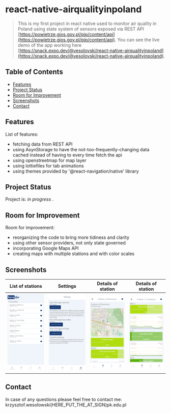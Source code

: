 # react-native-airqualityinpoland
> This is my first project in react native used to monitor air quality in Poland using state system of sensors exposed via REST API [https://powietrze.gios.gov.pl/pjp/content/api](https://powietrze.gios.gov.pl/pjp/content/api).
> You can see the live demo of the app working here [https://snack.expo.dev/@vesolovski/react-native-airqualityinpoland](https://snack.expo.dev/@vesolovski/react-native-airqualityinpoland).

## Table of Contents
* [Features](#features)
* [Project Status](#project-status)
* [Room for Improvement](#room-for-improvement)
* [Screenshots](#screenshots)
* [Contact](#contact)

## Features
List of features:
- fetching data from REST API
- using AsynStorage to have the not-too-frequently-changing data cached instead of having to every time fetch the api
- using openstreetmap for map layer
- using lottiefiles for tab animations
- using themes provided by '@react-navigation/native' library

## Project Status
Project is: _in progress_ .

## Room for Improvement
Room for improvement:
- reorganizing the code to bring more tidiness and clarity
- using other sensor providers, not only state governed
- incorporating Google Maps API
- creating maps with multiple stations and with color scales

## Screenshots
| List of stations | Settings | Details of station | Details of station |
| --- | --- | --- | --- |
| ![Example screenshot](./screenshots/Screenshot1.jpg) | ![Example screenshot](./screenshots/Screenshot2.jpg) | ![Example screenshot](./screenshots/Screenshot3.jpg) | ![Example screenshot](./screenshots/Screenshot4.jpg) |

## Contact
In case of any questions please feel free to contact me: krzysztof.wesolowski(HERE_PUT_THE_AT_SIGN)pk.edu.pl
